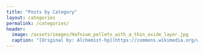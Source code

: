 ```yaml
---
title: "Posts by Category"
layout: categories
permalink: /categories/
header:
  image: /assets/images/Hafnium_pellets_with_a_thin_oxide_layer.jpg
  caption: "[Original by: Alchemist-hp](https://commons.wikimedia.org/wiki/File:Hafnium_pellets_with_a_thin_oxide_layer.jpg), [CC BY-SA 3.0](https://creativecommons.org/licenses/by-sa/3.0), via Wikimedia Commons"
---
```

